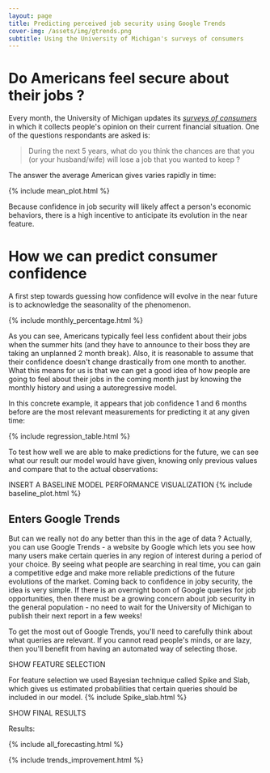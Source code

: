 ```yaml
---
layout: page
title: Predicting perceived job security using Google Trends
cover-img: /assets/img/gtrends.png
subtitle: Using the University of Michigan's surveys of consumers
---
```


# Do Americans feel secure about their jobs ?
Every month, the University of Michigan updates its *[surveys of consumers](https://data.sca.isr.umich.edu/data-archive/mine.php "Link to the surveys")* in which it collects people's opinion on their current financial situation. One of the questions respondants are asked is:
>During the next 5 years, what do you think the chances are that you (or your husband/wife) will lose a job that you wanted to keep ?

The answer the average American gives varies rapidly in time:

{% include mean_plot.html %}

Because confidence in job security will likely affect a person's economic behaviors, there is a high incentive to anticipate its evolution in the near feature. 

# How we can predict consumer confidence
A first step towards guessing how confidence will evolve in the near future is to acknowledge the seasonality of the phenomenon. 

{% include monthly_percentage.html %}

As you can see, Americans typically feel less confident about their jobs when the summer hits (and they have to announce to their boss they are taking an unplanned 2 month break). Also, it is reasonable to assume that their confidence doesn't change drastically from one month to another. What this means for us is that we can get a good idea of how people are going to feel about their jobs in the coming month just by knowing the monthly history and using a autoregressive model. 

In this concrete example, it appears that job confidence 1 and 6 months before are the most relevant measurements for predicting it at any given time:    

{% include regression_table.html %}

To test how well we are able to make predictions for the future, we can see what our result our model would have given, knowing only previous values and compare that to the actual observations: 

INSERT A BASELINE MODEL PERFORMANCE VISUALIZATION
{% include baseline_plot.html %}

## Enters Google Trends
But can we really not do any better than this in the age of data ? Actually, you can use Google Trends - a website by Google which lets you see how many users make certain queries in any region of interest during a period of your choice. By seeing what people are searching in real time, you can gain a competitive edge and make more reliable predictions of the future evolutions of the market. Coming back to confidence in joby security, the idea is very simple. If there is an overnight boom of Google queries for job opportunities, then there must be a growing concern about job security in the general population - no need to wait for the University of Michigan to publish their next report in a few weeks!

To get the most out of Google Trends, you'll need to carefully think about what queries are relevant. If you cannot read people's minds, or are lazy, then you'll benefit from having an automated way of selecting those. 


SHOW FEATURE SELECTION

For feature selection we used Bayesian technique called Spike and Slab, which gives us estimated probabilities that certain queries should be included in our model. 
{% include Spike_slab.html %}

SHOW FINAL RESULTS

Results:


{% include all_forecasting.html %}

{% include trends_improvement.html %}


